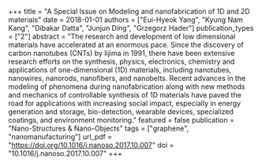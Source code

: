+++
title = "A Special Issue on Modeling and nanofabrication of 1D and 2D materials"
date = 2018-01-01
authors = ["Eui-Hyeok Yang", "Kyung Nam Kang", "Dibakar Datta", "Junjun Ding", "Grzegorz Hader"]
publication_types = ["2"]
abstract = "The research and development of low dimensional materials have accelerated at an enormous pace. Since the discovery of carbon nanotubes (CNTs) by Iijima in 1991, there have been extensive research efforts on the synthesis, physics, electronics, chemistry and applications of one-dimensional (1D) materials, including nanotubes, nanowires, nanorods, nanofibers, and nanobelts. Recent advances in the modeling of phenomena during nanofabrication along with new methods and mechanics of controllable synthesis of 1D materials have paved the road for applications with increasing social impact, especially in energy generation and storage, bio-detection, wearable devices, specialized coatings, and environment monitoring."
featured = false
publication = "Nano-Structures &amp; Nano-Objects"
tags = ["graphene", "nanomanufacturing"]
url_pdf = "https://doi.org/10.1016/j.nanoso.2017.10.007"
doi = "10.1016/j.nanoso.2017.10.007"
+++

